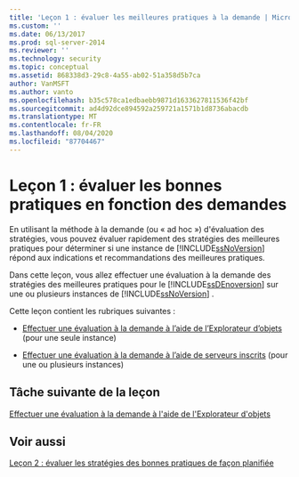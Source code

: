 ```yaml
---
title: 'Leçon 1 : évaluer les meilleures pratiques à la demande | Microsoft Docs'
ms.custom: ''
ms.date: 06/13/2017
ms.prod: sql-server-2014
ms.reviewer: ''
ms.technology: security
ms.topic: conceptual
ms.assetid: 868338d3-29c8-4a55-ab02-51a358d5b7ca
author: VanMSFT
ms.author: vanto
ms.openlocfilehash: b35c578ca1edbaebb9871d1633627811536f42bf
ms.sourcegitcommit: ad4d92dce894592a259721a1571b1d8736abacdb
ms.translationtype: MT
ms.contentlocale: fr-FR
ms.lasthandoff: 08/04/2020
ms.locfileid: "87704467"
---
```

# <a name="lesson-1-evaluate-best-practices-on-an-on-demand-basis"></a>Leçon 1 : évaluer les bonnes pratiques en fonction des demandes
  En utilisant la méthode à la demande (ou « ad hoc ») d'évaluation des stratégies, vous pouvez évaluer rapidement des stratégies des meilleures pratiques pour déterminer si une instance de [!INCLUDE[ssNoVersion](../includes/ssnoversion-md.md)] répond aux indications et recommandations des meilleures pratiques.  
  
 Dans cette leçon, vous allez effectuer une évaluation à la demande des stratégies des meilleures pratiques pour le [!INCLUDE[ssDEnoversion](../includes/ssdenoversion-md.md)] sur une ou plusieurs instances de [!INCLUDE[ssNoVersion](../includes/ssnoversion-md.md)] .  
  
 Cette leçon contient les rubriques suivantes :  
  
-   [Effectuer une évaluation à la demande à l’aide de l’Explorateur d’objets](../ssms/object/object-explorer.md) (pour une seule instance)  
  
-   [Effectuer une évaluation à la demande à l’aide de serveurs inscrits](../../2014/tutorials/perform-an-on-demand-evaluation-by-using-registered-servers.md) (pour une ou plusieurs instances)  
  
## <a name="next-task-in-lesson"></a>Tâche suivante de la leçon  
 [Effectuer une évaluation à la demande à l'aide de l'Explorateur d'objets](../ssms/object/object-explorer.md)  
  
## <a name="see-also"></a>Voir aussi  
 [Leçon 2 : évaluer les stratégies des bonnes pratiques de façon planifiée](../../2014/tutorials/lesson-2-evaluate-best-practices-policies-on-a-scheduled-basis.md)  
  
  
